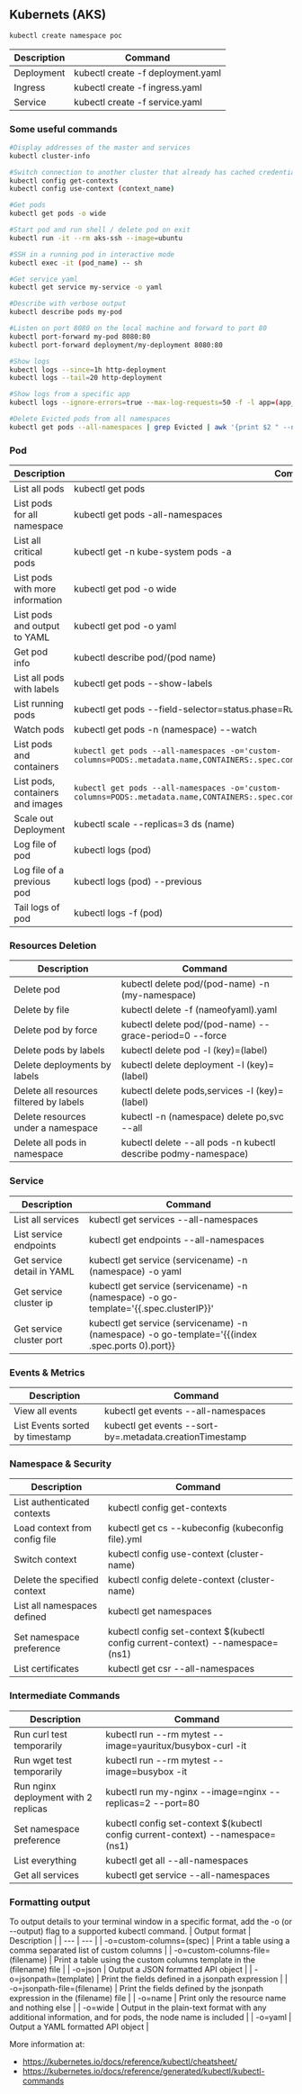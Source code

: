 ## Kubernets (AKS)

```bash
kubectl create namespace poc
```

| Description | Command                                          |
| ----------- | ------------------------------------------------ |
| Deployment  | kubectl create -f deployment.yaml |
| Ingress     | kubectl create -f ingress.yaml    |
| Service     | kubectl create -f service.yaml    |

### Some useful commands

```bash
#Display addresses of the master and services
kubectl cluster-info

#Switch connection to another cluster that already has cached credentials
kubectl config get-contexts
kubectl config use-context (context_name)

#Get pods
kubectl get pods -o wide

#Start pod and run shell / delete pod on exit
kubectl run -it --rm aks-ssh --image=ubuntu

#SSH in a running pod in interactive mode
kubectl exec -it (pod_name) -- sh

#Get service yaml
kubectl get service my-service -o yaml

#Describe with verbose output
kubectl describe pods my-pod

#Listen on port 8080 on the local machine and forward to port 80
kubectl port-forward my-pod 8080:80
kubectl port-forward deployment/my-deployment 8080:80

#Show logs
kubectl logs --since=1h http-deployment
kubectl logs --tail=20 http-deployment

#Show logs from a specific app
kubectl logs --ignore-errors=true --max-log-requests=50 -f -l app=(app_name)

#Delete Evicted pods from all namespaces
kubectl get pods --all-namespaces | grep Evicted | awk '{print $2 " --namespace=" $1}' | xargs -n 2 -d '\n' bash -c 'kubectl delete pod $0 $1'
```

### Pod

| Description                      | Command                                                                                                                                          |
| -------------------------------- | ------------------------------------------------------------------------------------------------------------------------------------------------ |
| List all pods                    | kubectl get pods                                                                                                                                 |
| List pods for all namespace      | kubectl get pods -all-namespaces                                                                                                                 |
| List all critical pods           | kubectl get -n kube-system pods -a                                                                                                               |
| List pods with more information  | kubectl get pod -o wide                                                                                                                          |
| List pods and output to YAML     | kubectl get pod -o yaml                                                                                                                          |
| Get pod info                     | kubectl describe pod/(pod name)                                                                                                                  |
| List all pods with labels        | kubectl get pods --show-labels                                                                                                                   |
| List running pods                | kubectl get pods --field-selector=status.phase=Running --all-namespaces                                                                          |
| Watch pods                       | kubectl get pods -n (namespace) --watch                                                                                                          |
| List pods and containers         | `kubectl get pods --all-namespaces -o='custom-columns=PODS:.metadata.name,CONTAINERS:.spec.containers[*].name'`                                  |
| List pods, containers and images | `kubectl get pods --all-namespaces -o='custom-columns=PODS:.metadata.name,CONTAINERS:.spec.containers[*].name,Images:.spec.containers[*].image'` |
| Scale out Deployment             | kubectl scale --replicas=3 ds (name)                                                                                                             |
| Log file of pod                  | kubectl logs (pod)                                                                                                                               |
| Log file of a previous pod       | kubectl logs (pod) --previous                                                                                                                    |
| Tail logs of pod                 | kubectl logs -f (pod)                                                                                                                            |

### Resources Deletion

| Description                             | Command                                                        |
| --------------------------------------- | -------------------------------------------------------------- |
| Delete pod                              | kubectl delete pod/(pod-name) -n (my-namespace)                |
| Delete by file                          | kubectl delete -f (nameofyaml).yaml                            |
| Delete pod by force                     | kubectl delete pod/(pod-name) --grace-period=0 --force         |
| Delete pods by labels                   | kubectl delete pod -l (key)=(label)                            |
| Delete deployments by labels            | kubectl delete deployment -l (key)=(label)                     |
| Delete all resources filtered by labels | kubectl delete pods,services -l (key)=(label)                  |
| Delete resources under a namespace      | kubectl -n (namespace) delete po,svc --all                     |
| Delete all pods in namespace            | kubectl delete --all pods -n kubectl describe podmy-namespace) |

### Service

| Description                | Command                                                                                         |
| -------------------------- | ----------------------------------------------------------------------------------------------- |
| List all services          | kubectl get services --all-namespaces                                                           |
| List service endpoints     | kubectl get endpoints --all-namespaces                                                          |
| Get service detail in YAML | kubectl get service (servicename) -n (namespace) -o yaml                                        |
| Get service cluster ip     | kubectl get service (servicename) -n (namespace) -o go-template='{{.spec.clusterIP}}'           |
| Get service cluster port   | kubectl get service (servicename) -n (namespace) -o go-template='{{(index .spec.ports 0).port}} |

### Events & Metrics

| Description                     | Command                                                  |
| ------------------------------- | -------------------------------------------------------- |
| View all events                 | kubectl get events --all-namespaces                      |
| List Events sorted by timestamp | kubectl get events --sort-by=.metadata.creationTimestamp |

### Namespace & Security

| Description                   | Command                                                                        |
| ----------------------------- | ------------------------------------------------------------------------------ |
| List authenticated contexts   | kubectl config get-contexts                                                    |
| Load context from config file | kubectl get cs --kubeconfig (kubeconfig file).yml                              |
| Switch context                | kubectl config use-context (cluster-name)                                      |
| Delete the specified context  | kubectl config delete-context (cluster-name)                                   |
| List all namespaces defined   | kubectl get namespaces                                                         |
| Set namespace preference      | kubectl config set-context $(kubectl config current-context) --namespace=(ns1) |
| List certificates             | kubectl get csr --all-namespaces                                               |

### Intermediate Commands

| Description                          | Command                                                                        |
| ------------------------------------ | ------------------------------------------------------------------------------ |
| Run curl test temporarily            | kubectl run --rm mytest --image=yauritux/busybox-curl -it                      |
| Run wget test temporarily            | kubectl run --rm mytest --image=busybox -it                                    |
| Run nginx deployment with 2 replicas | kubectl run my-nginx --image=nginx --replicas=2 --port=80                      |
| Set namespace preference             | kubectl config set-context $(kubectl config current-context) --namespace=(ns1) |
| List everything                      | kubectl get all --all-namespaces                                               |
| Get all services                     | kubectl get service --all-namespaces                                           |

### Formatting output

To output details to your terminal window in a specific format, add the -o (or --output) flag to a supported kubectl command.
| Output format | Description |
| --- | --- |
| -o=custom-columns=(spec) | Print a table using a comma separated list of custom columns |
| -o=custom-columns-file=(filename) | Print a table using the custom columns template in the (filename) file |
| -o=json | Output a JSON formatted API object |
| -o=jsonpath=(template) | Print the fields defined in a jsonpath expression |
| -o=jsonpath-file=(filename) | Print the fields defined by the jsonpath expression in the (filename) file |
| -o=name | Print only the resource name and nothing else |
| -o=wide | Output in the plain-text format with any additional information, and for pods, the node name is included |
| -o=yaml | Output a YAML formatted API object |

More information at:

-   <https://kubernetes.io/docs/reference/kubectl/cheatsheet/>  
-   <https://kubernetes.io/docs/reference/generated/kubectl/kubectl-commands>  
